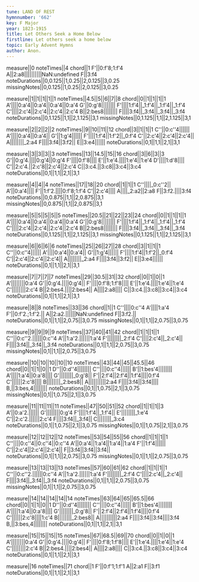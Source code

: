 ```yaml
---
tune: LAND OF REST
hymnnumber: '662'
key: F Major
year: 1823-1915
title: Let Others Seek a Home Below
firstline: Let others seek a home below
topic: Early Advent Hymns
author: Anon.
---
```

measure||0
noteTimes||4
chord||1
F'||0:f'8;1:f'4
A||2:a8||||||||||NaN:undefined
F||3:f4
noteDurations||0,0.125||1,0.25||2,0.125||3,0.25
missingNotes||0,0.125||1,0.25||2,0.125||3,0.25

measure||1||1||1||1||1
noteTimes||4.5||5||6||7||8
chord||0||1||1||1||1
A'||||0:a'4||0:a'4||0:a'4||0:a'4
G'||0:g'8||||||||
F'||||1:f'4||_1:f'4||_1:f'4||_1:f'4
C'||||2:c'4||2:c'4||2:c'4||2:c'4
B||2:bes8||||||||
F||||3:f4||_3:f4||_3:f4||_3:f4
noteDurations||0,1.125||1,1||2,1.125||3,1
missingNotes||0,1.125||1,1||2,1.125||3,1

measure||2||2||2||2
noteTimes||9||10||11||12
chord||3||1||1||1
C''||0:c''4||||||
A'||||0:a'4||0:a'4||
G'||1:g'4||||||
F'||||1:f'4||1:f'2||_0:f'4
C'||2:c'4||2:c'4||2:c'4||
A||||||||_2:a4
F||||3:f4||3:f2||
E||3:e4||||||
noteDurations||0,1||1,1||2,1||3,1

measure||3||3||3||3
noteTimes||13||14.5||15||16
chord||3||6||3||3
G'||0:g'4.||||0:g'4||0:g'4
F'||||0:f'8||||
E'||1:e'4.||||1:e'4||1:e'4
D'||||1:d'8||||
C'||2:c'4.||2:c'8||2:c'4||2:c'4
C||3:c4.||3:c8||3:c4||3:c4
noteDurations||0,1||1,1||2,1||3,1

measure||4||4||4
noteTimes||17||18||20
chord||1||1||1
C''||||_0:c''2||
A'||0:a'4||||
F'||1:f'2.||||0:f'8;1:f'4
C'||2:c'4||||
A||||_2:a2||2:a8
F||3:f2.||||3:f4
noteDurations||0,0.875||1,1||2,0.875||3,1
missingNotes||0,0.875||1,1||2,0.875||3,1

measure||5||5||5||5||5
noteTimes||20.5||21||22||23||24
chord||0||1||1||1||1
A'||||0:a'4||0:a'4||0:a'4||0:a'4
G'||0:g'8||||||||
F'||||1:f'4||_1:f'4||_1:f'4||_1:f'4
C'||||2:c'4||2:c'4||2:c'4||2:c'4
B||2:bes8||||||||
F||||3:f4||_3:f4||_3:f4||_3:f4
noteDurations||0,1.125||1,1||2,1.125||3,1
missingNotes||0,1.125||1,1||2,1.125||3,1

measure||6||6||6||6
noteTimes||25||26||27||28
chord||3||1||1||1
C''||0:c''4||||||
A'||||0:a'4||0:a'4||
G'||1:g'4||||||
F'||||1:f'4||1:f'2||_0:f'4
C'||2:c'4||2:c'4||2:c'4||
A||||||||_2:a4
F||||3:f4||3:f2||
E||3:e4||||||
noteDurations||0,1||1,1||2,1||3,1

measure||7||7||7||7
noteTimes||29||30.5||31||32
chord||0||1||0||1
A'||||||||0:a'4
G'||0:g'4.||||0:g'4||
F'||||0:f'8;1:f'8||||
E'||1:e'4.||||1:e'4||1:e'4
C'||||||||2:c'4
B||2:bes4.||||2:bes4||
A||||2:a8||||
C||3:c4.||3:c8||3:c4||3:c4
noteDurations||0,1||1,1||2,1||3,1

measure||8||8
noteTimes||33||36
chord||1||1
C''||||0:c''4
A'||||1:a'4
F'||0:f'2.;1:f'2.||
A||2:a2.||||||NaN:undefined
F||3:f2.||
noteDurations||0,1||1,1||2,0.75||3,0.75
missingNotes||0,1||1,1||2,0.75||3,0.75

measure||9||9||9||9
noteTimes||37||40||41||42
chord||1||1||1||1
C''||0:c''2.||||||0:c''4
A'||1:a'2.||||||1:a'4
F'||||||||_2:f'4
C'||||2:c'4||_2:c'4||
F||||3:f4||_3:f4||_3:f4
noteDurations||0,1||1,1||2,0.75||3,0.75
missingNotes||0,1||1,1||2,0.75||3,0.75

measure||10||10||10||10||10
noteTimes||43||44||45||45.5||46
chord||0||1||1||0||1
D''||0:d''4||||||||
C''||||0:c''4||||||
B'||1:bes'4||||||||
A'||||1:a'4||0:a'8||||
G'||||||||_0:g'8||
F'||2:f'4||2:f'4||1:f'4||||0:f'4
C'||||||2:c'8||||
B||||||||_2:bes8||
A||||||||||2:a4
F||||3:f4||3:f4||||
B,||3:bes,4||||||||
noteDurations||0,1||1,0.75||2,1||3,0.75
missingNotes||0,1||1,0.75||2,1||3,0.75

measure||11||11||11||11
noteTimes||47||50||51||52
chord||1||1||1||3
A'||0:a'2.||||||
G'||||||||0:g'4
F'||||1:f'4||_1:f'4||
E'||||||||_1:e'4
C'||2:c'2.||||||2:c'4
F||||3:f4||_3:f4||
C||||||||_3:c4
noteDurations||0,1||1,0.75||2,1||3,0.75
missingNotes||0,1||1,0.75||2,1||3,0.75

measure||12||12||12||12
noteTimes||53||54||55||56
chord||1||1||1||1
C''||||0:c''4||0:c''4||0:c''4
A'||0:a'4||1:a'4||1:a'4||1:a'4
F'||1:f'4||||||
C'||2:c'4||2:c'4||2:c'4||
F||3:f4||3:f4||3:f4||
noteDurations||0,1||1,1||2,0.75||3,0.75
missingNotes||0,1||1,1||2,0.75||3,0.75

measure||13||13||13||13
noteTimes||57||60||61||62
chord||1||1||1||1
C''||0:c''2.||||||0:c''4
A'||1:a'2.||||||1:a'4
F'||||||||_2:f'4
C'||||2:c'4||_2:c'4||
F||||3:f4||_3:f4||_3:f4
noteDurations||0,1||1,1||2,0.75||3,0.75
missingNotes||0,1||1,1||2,0.75||3,0.75

measure||14||14||14||14||14
noteTimes||63||64||65||65.5||66
chord||0||1||1||0||1
D''||0:d''4||||||||
C''||||0:c''4||||||
B'||1:bes'4||||||||
A'||||1:a'4||0:a'8||||
G'||||||||_0:g'8||
F'||2:f'4||2:f'4||1:f'4||||0:f'4
C'||||||2:c'8||||1:c'4
B||||||||_2:bes8||
A||||||||||2:a4
F||||3:f4||3:f4||||3:f4
B,||3:bes,4||||||||
noteDurations||0,1||1,1||2,1||3,1

measure||15||15||15||15
noteTimes||67||68.5||69||70
chord||0||1||0||1
A'||||||||0:a'4
G'||0:g'4.||||0:g'4||
F'||||0:f'8;1:f'8||||
E'||1:e'4.||||1:e'4||1:e'4
C'||||||||2:c'4
B||2:bes4.||||2:bes4||
A||||2:a8||||
C||3:c4.||3:c8||3:c4||3:c4
noteDurations||0,1||1,1||2,1||3,1

measure||16
noteTimes||71
chord||1
F'||0:f'1;1:f'1
A||2:a1
F||3:f1
noteDurations||0,1||1,1||2,1||3,1


